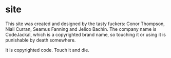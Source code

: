 # site
This site was created and designed by the tasty fuckers: Conor Thompson, Niall Curran, Seamus Fanning and Jelico Bachin.
The company name is CodeJackal, which is a copyrighted brand name, so touching it or using it is punishable by death somewhere.

It is copyrighted code. Touch it and die.
